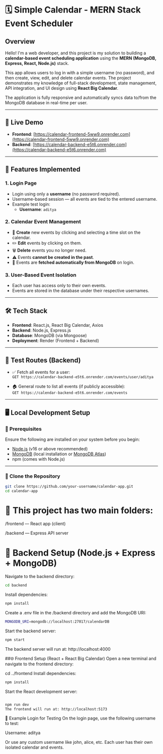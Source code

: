 # 🗓️ Simple Calendar - MERN Stack Event Scheduler

## Overview

Hello! I'm a web developer, and this project is my solution to building a **calendar-based event scheduling application** using the **MERN (MongoDB, Express, React, Node.js)** stack.

This app allows users to log in with a simple username (no password), and then create, view, edit, and delete calendar events. The project demonstrates my knowledge of full-stack development, state management, API integration, and UI design using **React Big Calendar**.

The application is fully responsive and automatically syncs data to/from the MongoDB database in real-time per user.

---

## 🔗 Live Demo

- **Frontend**: [https://calendar-frontend-5ww9.onrender.com](https://calendar-frontend-5ww9.onrender.com)
- **Backend**: [https://calendar-backend-e5t6.onrender.com](https://calendar-backend-e5t6.onrender.com)

---

## 📌 Features Implemented

### 1. **Login Page**
- Login using only a **username** (no password required).
- Username-based session — all events are tied to the entered username.
- Example test login:
  - **Username**: `aditya`

### 2. **Calendar Event Management**
- 📅 **Create** new events by clicking and selecting a time slot on the calendar.
- ✏️ **Edit** events by clicking on them.
- 🗑️ **Delete** events you no longer need.
- ⚠️ Events **cannot be created in the past**.
- 🔄 Events are **fetched automatically from MongoDB** on login.

### 3. **User-Based Event Isolation**
- Each user has access only to their own events.
- Events are stored in the database under their respective usernames.

---

## 🛠️ Tech Stack

- **Frontend**: React.js, React Big Calendar, Axios
- **Backend**: Node.js, Express.js
- **Database**: MongoDB (via Mongoose)
- **Deployment**: Render (Frontend + Backend)

---

## 🧪 Test Routes (Backend)

- ✅ Fetch all events for a user:  
  `GET https://calendar-backend-e5t6.onrender.com/events/user/aditya`

- 🏠 General route to list all events (if publicly accessible):  
  `GET https://calendar-backend-e5t6.onrender.com/events`

---

## 🖥️ Local Development Setup

### 🔧 Prerequisites

Ensure the following are installed on your system before you begin:

- [Node.js](https://nodejs.org/) (v16 or above recommended)
- [MongoDB](https://www.mongodb.com/) (local installation or [MongoDB Atlas](https://www.mongodb.com/atlas/database))
- npm (comes with Node.js)

---

### 📁 Clone the Repository

```bash
git clone https://github.com/your-username/calendar-app.git
cd calendar-app
```
# 📂 This project has two main folders:

/frontend — React app (client)

/backend — Express API server

# 🚀 Backend Setup (Node.js + Express + MongoDB)
Navigate to the backend directory:

```bash
cd backend
```
Install dependencies:

```bash
npm install
```
Create a .env file in the /backend directory and add the MongoDB URI:
```bash
MONGODB_URI=mongodb://localhost:27017/calendarDB
```

Start the backend server:
```bash
npm start
```
The backend server will run at: http://localhost:4000

##🌐 Frontend Setup (React + React Big Calendar)
Open a new terminal and navigate to the frontend directory:

cd ../frontend
Install dependencies:

```bash
npm install
```
Start the React development server:
```bash

npm run dev
The frontend will run at: http://localhost:5173
```

🧪 Example Login for Testing
On the login page, use the following username to test:

Username: aditya

Or use any custom username like john, alice, etc. Each user has their own isolated calendar and events.
